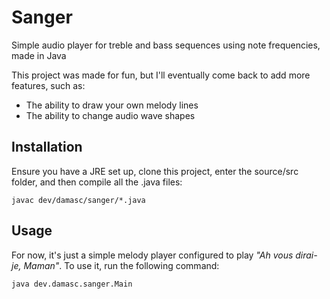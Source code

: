 # Sanger
Simple audio player for treble and bass sequences using note frequencies, made in Java

This project was made for fun, but I'll eventually come back to add more features, such as:
- The ability to draw your own melody lines
- The ability to change audio wave shapes

## Installation

Ensure you have a JRE set up, clone this project, enter the source/src folder, and then compile all the .java files:

```
javac dev/damasc/sanger/*.java
```

## Usage

For now, it's just a simple melody player configured to play _"Ah vous dirai-je, Maman"_. To use it, run the following command:

```
java dev.damasc.sanger.Main
```
